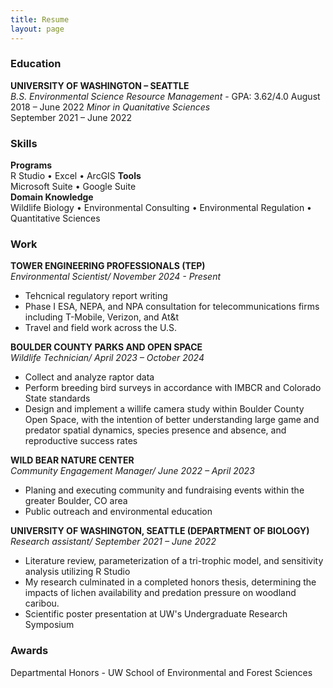 ```yaml
---
title: Resume
layout: page
---
```

### Education
**UNIVERSITY OF WASHINGTON – SEATTLE**  
*B.S. Environmental Science Resource Management* - GPA: 3.62/4.0
August 2018 – June 2022 
*Minor in Quanitative Sciences*   
September 2021 – June 2022  

### Skills
**Programs**  
R Studio • Excel • ArcGIS
**Tools**  
Microsoft Suite • Google Suite   
**Domain Knowledge**  
Wildlife Biology • Environmental Consulting • Environmental Regulation • Quantitative Sciences    

### Work 
**TOWER ENGINEERING PROFESSIONALS (TEP)**  
*Environmental Scientist/ November 2024 - Present*
- Tehcnical regulatory report writing
- Phase I ESA, NEPA, and NPA consultation for telecommunications firms including T-Mobile, Verizon, and At&t
- Travel and field work across the U.S. 

**BOULDER COUNTY PARKS AND OPEN SPACE**  
*Wildlife Technician/ April 2023 – October 2024*
- Collect and analyze raptor data
- Perform breeding bird surveys in accordance with IMBCR and Colorado State standards
- Design and implement a willife camera study within Boulder County Open Space, with the intention of better understanding large game and predator spatial dynamics, species presence and absence, and reproductive success rates

**WILD BEAR NATURE CENTER**  
*Community Engagement Manager/ June 2022 – April 2023*
- Planing and executing community and fundraising events within the greater Boulder, CO area
- Public outreach and environmental education

**UNIVERSITY OF WASHINGTON, SEATTLE (DEPARTMENT OF BIOLOGY)**  
*Research assistant/ September 2021 – June 2022*
- Literature review, parameterization of a tri-trophic model, and sensitivity analysis utilizing R Studio
- My research culminated in a completed honors thesis, determining the impacts of lichen availability and predation pressure on woodland caribou.
- Scientific poster presentation at UW's Undergraduate Research Symposium

### Awards
Departmental Honors - UW School of Environmental and Forest Sciences 